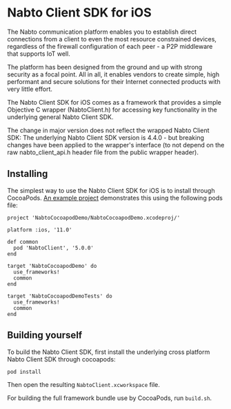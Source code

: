 # Nabto Client SDK for iOS

The Nabto communication platform enables you to establish direct connections from a client to even the most resource constrained devices, regardless of the firewall configuration of each peer - a P2P middleware that supports IoT well. 

The platform has been designed from the ground and up with strong security as a focal point. All in all, it enables vendors to create simple, high performant and secure solutions for their Internet connected products with very little effort.

The Nabto Client SDK for iOS comes as a framework that provides a simple Objective C wrapper (NabtoClient.h) for accessing key functionality in the underlying general Nabto Client SDK. 

The change in major version does not reflect the wrapped Nabto Client SDK: The underlying Nabto Client SDK version is 4.4.0 - but breaking changes have been applied to the wrapper's interface (to not depend on the raw nabto_client_api.h header file from the public wrapper header).

## Installing

The simplest way to use the Nabto Client SDK for iOS is to install through CocoaPods. [An example project](https://github.com/nabto/nabto-cocoapod-demo) demonstrates this using the following pods file:

```
project 'NabtoCocoapodDemo/NabtoCocoapodDemo.xcodeproj/'

platform :ios, '11.0'

def common
  pod 'NabtoClient', '5.0.0'
end

target 'NabtoCocoapodDemo' do
  use_frameworks!
  common
end

target 'NabtoCocoapodDemoTests' do
  use_frameworks!
  common
end
```

## Building yourself

To build the Nabto Client SDK, first install the underlying cross platform Nabto Client SDK through cocoapods:

```
pod install
```

Then open the resulting `NabtoClient.xcworkspace` file.

For building the full framework bundle use by CocoaPods, run `build.sh`.